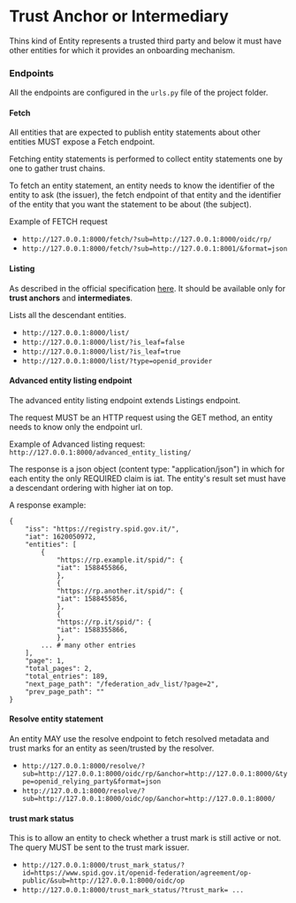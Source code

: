 # Trust Anchor or Intermediary

Thins kind of Entity represents a trusted third party 
and below it must have other entities for which it provides an onboarding mechanism.


### Endpoints

All the endpoints are configured in the `urls.py` file of the project folder.


#### Fetch

All entities that are expected to publish entity statements about other entities MUST expose a Fetch endpoint.

Fetching entity statements is performed to collect entity statements one by one to gather trust chains.

To fetch an entity statement, an entity needs to know the identifier of the entity to ask (the issuer),
the fetch endpoint of that entity and the identifier of the entity that you want the statement to be about (the subject).

Example of FETCH request

- `http://127.0.0.1:8000/fetch/?sub=http://127.0.0.1:8000/oidc/rp/`
- `http://127.0.0.1:8000/fetch/?sub=http://127.0.0.1:8001/&format=json`


#### Listing

As described in the official specification
[here](https://openid.net/specs/openid-connect-federation-1_0.html#rfc.section.7.3.1).
It should be available only for __trust anchors__ and __intermediates__.

Lists all the descendant entities.

 - `http://127.0.0.1:8000/list/`
 - `http://127.0.0.1:8000/list/?is_leaf=false`
 - `http://127.0.0.1:8000/list/?is_leaf=true`
 - `http://127.0.0.1:8000/list/?type=openid_provider`


#### Advanced entity listing endpoint

The advanced entity listing endpoint extends Listings endpoint.

The request MUST be an HTTP request using the GET method, an entity needs to know only the endpoint url.

Example of Advanced listing request: `http://127.0.0.1:8000/advanced_entity_listing/`


The response is a json object (content type: "application/json") in which for each entity the only REQUIRED claim is iat.
The entity's result set must have a descendant ordering with higher iat on top.

A response example: 
````
{
    "iss": "https://registry.spid.gov.it/",
    "iat": 1620050972,
    "entities": [
        {
            "https://rp.example.it/spid/": {
            "iat": 1588455866,
            },
            {
            "https://rp.another.it/spid/": {
            "iat": 1588455856,
            },
            {
            "https://rp.it/spid/": {
            "iat": 1588355866,
            },
        ... # many other entries
    ],
    "page": 1,
    "total_pages": 2,
    "total_entries": 189,
    "next_page_path": "/federation_adv_list/?page=2",
    "prev_page_path": ""
}
```` 

#### Resolve entity statement

An entity MAY use the resolve endpoint to fetch resolved metadata and trust marks for an entity as seen/trusted by the resolver. 

- `http://127.0.0.1:8000/resolve/?sub=http://127.0.0.1:8000/oidc/rp/&anchor=http://127.0.0.1:8000/&type=openid_relying_party&format=json`
- `http://127.0.0.1:8000/resolve/?sub=http://127.0.0.1:8000/oidc/op/&anchor=http://127.0.0.1:8000/`


#### trust mark status

This is to allow an entity to check whether a trust mark is still active or not. The query MUST be sent to the trust mark issuer.

- `http://127.0.0.1:8000/trust_mark_status/?id=https://www.spid.gov.it/openid-federation/agreement/op-public/&sub=http://127.0.0.1:8000/oidc/op`
- `http://127.0.0.1:8000/trust_mark_status/?trust_mark= ...`

